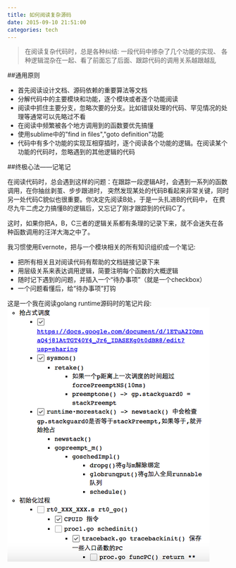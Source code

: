 ```yaml
---
title: 如何阅读复杂源码
date: 2015-09-10 21:51:00
categories: tech
---
```


> 在阅读复杂代码时，总是各种纠结: 一段代码中掺杂了几个功能的实现、
各种逻辑混杂在一起、看了前面忘了后面、跟踪代码的调用关系越跟越乱

##通用原则

* 首先阅读设计文档、源码依赖的重要算法等文档 
* 分解代码中的主要模块和功能，逐个模块或者逐个功能阅读 
* 阅读中抓住主要分支，忽略次要的分支。比如错误处理的代码、罕见情况的处理等通常可以先略过不看 
* 在阅读中频繁被各个地方调用到的函数要优先搞懂 
* 使用sublime中的"find in files","goto definition"功能 
* 代码中有多个功能的实现互相穿插时，逐个阅读各个功能的逻辑。在阅读某个功能的代码时，忽略遇到的其他逻辑的代码 

##终极心法——记笔记

在阅读代码时，总会遇到这样的问题：在跟踪一段逻辑A时，会遇到一系列的函数调用，在你抽丝剥茧、步步跟进时，
突然发现某处的代码B看起来非常关键，同时另一处代码C貌似也很重要。你决定先阅读B处，于是一头扎进B的代码中，
在费尽九牛二虎之力搞懂B的逻辑后，又忘记了刚才跟踪到的代码C了。

这时，如果你把A，B，C三者的逻辑关系都有条理的记录下来，就不会迷失在各种函数调用的汪洋大海之中了。

我习惯使用Evernote，把与一个模块相关的所有知识组织成一个笔记:

* 把所有相关且对阅读代码有帮助的文档链接记录下来
* 用层级关系来表达调用逻辑，简要注明每个函数的大概逻辑
* 随时记下遇到的问题，并插入一个“待办事项”（就是一个checkbox）
* 一个问题看懂后，给“待办事项”打钩

这是一个我在阅读golang runtime源码时的笔记片段:
![笔记截图](/images/ervernote-snip.png)
